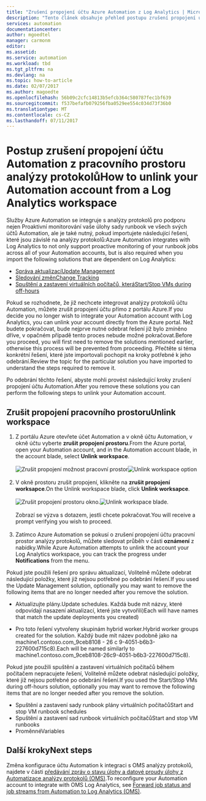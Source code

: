 ```yaml
---
title: "Zrušení propojení účtu Azure Automation z Log Analytics | Microsoft Docs"
description: "Tento článek obsahuje přehled postupu zrušení propojení účtu Azure Automation z pracovního prostoru OMS."
services: automation
documentationcenter: 
author: mgoedtel
manager: carmonm
editor: 
ms.assetid: 
ms.service: automation
ms.workload: tbd
ms.tgt_pltfrm: na
ms.devlang: na
ms.topic: how-to-article
ms.date: 02/07/2017
ms.author: magoedte
ms.openlocfilehash: 56b09c2cfc14813b5efcb364c580787fec1bf639
ms.sourcegitcommit: f537befafb079256fba0529ee554c034d73f36b0
ms.translationtype: MT
ms.contentlocale: cs-CZ
ms.lasthandoff: 07/11/2017
---
```

# <a name="how-to-unlink-your-automation-account-from-a-log-analytics-workspace"></a><span data-ttu-id="af138-103">Postup zrušení propojení účtu Automation z pracovního prostoru analýzy protokolů</span><span class="sxs-lookup"><span data-stu-id="af138-103">How to unlink your Automation account from a Log Analytics workspace</span></span>

<span data-ttu-id="af138-104">Služby Azure Automation se integruje s analýzy protokolů pro podporu nejen Proaktivní monitorování vaše úlohy sady runbook ve všech svých účtů Automation, ale je také nutný, pokud importujete následující řešení, které jsou závislé na analýzy protokolů:</span><span class="sxs-lookup"><span data-stu-id="af138-104">Azure Automation integrates with Log Analytics to not only support proactive monitoring of your runbook jobs across all of your Automation accounts, but is also required when you import the following solutions that are dependent on Log Analytics:</span></span>

* [<span data-ttu-id="af138-105">Správa aktualizací</span><span class="sxs-lookup"><span data-stu-id="af138-105">Update Management</span></span>](../operations-management-suite/oms-solution-update-management.md)
* [<span data-ttu-id="af138-106">Sledování změn</span><span class="sxs-lookup"><span data-stu-id="af138-106">Change Tracking</span></span>](../log-analytics/log-analytics-change-tracking.md)
* [<span data-ttu-id="af138-107">Spuštění a zastavení virtuálních počítačů, která</span><span class="sxs-lookup"><span data-stu-id="af138-107">Start/Stop VMs during off-hours</span></span>](automation-solution-vm-management.md)
 
<span data-ttu-id="af138-108">Pokud se rozhodnete, že již nechcete integrovat analýzy protokolů účtu Automation, můžete zrušit propojení účtu přímo z portálu Azure.</span><span class="sxs-lookup"><span data-stu-id="af138-108">If you decide you no longer wish to integrate your Automation account with Log Analytics, you can unlink your account directly from the Azure portal.</span></span>  <span data-ttu-id="af138-109">Než budete pokračovat, bude nejprve nutné odebrat řešení již bylo zmíněno dříve, v opačném případě tento proces nebude možné pokračovat.</span><span class="sxs-lookup"><span data-stu-id="af138-109">Before you proceed, you will first need to remove the solutions mentioned earlier, otherwise this process will be prevented from proceeding.</span></span>  <span data-ttu-id="af138-110">Přečtěte si téma konkrétní řešení, které jste importovali pochopit na kroky potřebné k jeho odebrání.</span><span class="sxs-lookup"><span data-stu-id="af138-110">Review the topic for the particular solution you have imported to understand the steps required to remove it.</span></span>  

<span data-ttu-id="af138-111">Po odebrání těchto řešení, abyste mohli provést následující kroky zrušení propojení účtu Automation.</span><span class="sxs-lookup"><span data-stu-id="af138-111">After you remove these solutions you can perform the following steps to unlink your Automation account.</span></span>

## <a name="unlink-workspace"></a><span data-ttu-id="af138-112">Zrušit propojení pracovního prostoru</span><span class="sxs-lookup"><span data-stu-id="af138-112">Unlink workspace</span></span>

1. <span data-ttu-id="af138-113">Z portálu Azure otevřete účet Automation a v okně účtu Automation, v okně účtu vyberte **zrušit propojení prostoru**.</span><span class="sxs-lookup"><span data-stu-id="af138-113">From the Azure portal, open your Automation account, and in the Automation account blade, in the account blade, select **Unlink workspace**.</span></span><br><br> <span data-ttu-id="af138-114">![Zrušit propojení možnost pracovní prostor](media/automation-unlink-from-log-analytics/automation-unlink-workspace-option.png)</span><span class="sxs-lookup"><span data-stu-id="af138-114">![Unlink workspace option](media/automation-unlink-from-log-analytics/automation-unlink-workspace-option.png)</span></span><br><br>  
2. <span data-ttu-id="af138-115">V okně prostoru zrušit propojení, klikněte na **zrušit propojení worksapce**.</span><span class="sxs-lookup"><span data-stu-id="af138-115">On the Unlink workspace blade, click **Unlink worksapce**.</span></span><br><br> <span data-ttu-id="af138-116">![Zrušit propojení prostoru okno](media/automation-unlink-from-log-analytics/automation-unlink-workspace-blade.png).</span><span class="sxs-lookup"><span data-stu-id="af138-116">![Unlink workspace blade](media/automation-unlink-from-log-analytics/automation-unlink-workspace-blade.png).</span></span><br><br>  <span data-ttu-id="af138-117">Zobrazí se výzva s dotazem, jestli chcete pokračovat.</span><span class="sxs-lookup"><span data-stu-id="af138-117">You will receive a prompt verifying you wish to proceed.</span></span><br><br>
3. <span data-ttu-id="af138-118">Zatímco Azure Automation se pokusí o zrušení propojení účtu pracovní prostor analýzy protokolů, můžete sledovat průběh v části **oznámení** z nabídky.</span><span class="sxs-lookup"><span data-stu-id="af138-118">While Azure Automation attempts to unlink the account your Log Analytics workspace, you can track the progress under **Notifications** from the menu.</span></span>

<span data-ttu-id="af138-119">Pokud jste použili řešení pro správu aktualizací, Volitelně můžete odebrat následující položky, které již nejsou potřebné po odebrání řešení.</span><span class="sxs-lookup"><span data-stu-id="af138-119">If you used the Update Management solution, optionally you may want to remove the following items that are no longer needed after you remove the solution.</span></span>

* <span data-ttu-id="af138-120">Aktualizujte plány.</span><span class="sxs-lookup"><span data-stu-id="af138-120">Update schedules.</span></span>  <span data-ttu-id="af138-121">Každá bude mít názvy, které odpovídají nasazení aktualizací, které jste vytvořili)</span><span class="sxs-lookup"><span data-stu-id="af138-121">Each will have names that match the update deployments you created)</span></span>

* <span data-ttu-id="af138-122">Pro toto řešení vytvořeny skupinám hybrid worker.</span><span class="sxs-lookup"><span data-stu-id="af138-122">Hybrid worker groups created for the solution.</span></span>  <span data-ttu-id="af138-123">Každý bude mít název podobně jako na machine1.contoso.com_9ceb8108 - 26 c 9-4051-b6b3-227600d715c8).</span><span class="sxs-lookup"><span data-stu-id="af138-123">Each will be named similarly to  machine1.contoso.com_9ceb8108-26c9-4051-b6b3-227600d715c8).</span></span>

<span data-ttu-id="af138-124">Pokud jste použili spuštění a zastavení virtuálních počítačů během počítačem nepracujete řešení, Volitelně můžete odebrat následující položky, které již nejsou potřebné po odebrání řešení.</span><span class="sxs-lookup"><span data-stu-id="af138-124">If you used the Start/Stop VMs during off-hours solution, optionally you may want to remove the following items that are no longer needed after you remove the solution.</span></span>

* <span data-ttu-id="af138-125">Spuštění a zastavení sady runbook plány virtuálních počítačů</span><span class="sxs-lookup"><span data-stu-id="af138-125">Start and stop VM runbook schedules</span></span> 
* <span data-ttu-id="af138-126">Spuštění a zastavení sad runbook virtuálních počítačů</span><span class="sxs-lookup"><span data-stu-id="af138-126">Start and stop VM runbooks</span></span>
* <span data-ttu-id="af138-127">Proměnné</span><span class="sxs-lookup"><span data-stu-id="af138-127">Variables</span></span>   

## <a name="next-steps"></a><span data-ttu-id="af138-128">Další kroky</span><span class="sxs-lookup"><span data-stu-id="af138-128">Next steps</span></span>

<span data-ttu-id="af138-129">Změna konfigurace účtu Automation k integraci s OMS analýzy protokolů, najdete v části [předávání zpráv o stavu úlohy a datové proudy úlohy z Automatizace analýzy protokolů (OMS)](automation-manage-send-joblogs-log-analytics.md).</span><span class="sxs-lookup"><span data-stu-id="af138-129">To reconfigure your Automation account to integrate with OMS Log Analytics, see [Forward job status and job streams from Automation to Log Analytics (OMS)](automation-manage-send-joblogs-log-analytics.md).</span></span> 